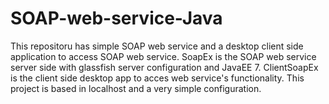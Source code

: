 # SOAP-web-service-Java
This repositoru has simple SOAP web service and a desktop client side application to access SOAP web service.
SoapEx is the SOAP web service server side with glassfish server configuration and  JavaEE 7.
ClientSoapEx is the client side desktop app to acces web service's functionality.
This project is based in localhost and a very simple configuration.
